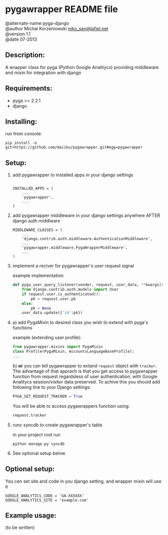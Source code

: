 # pygawrapper README file

@alternate-name pyga-django  
@author Michal Korzeniowski <mko_san@lafiel.net>  
@version 1.1  
@date 07-2013  


Description:
------------
A wrapper class for pyga (Python Google Analitycs) providing middleware and mixin for integration with django


Requirements:
-------------
* pyga >= 2.2.1  
* django


Installing:
-----------

run from console:
```
pip install -e git+https://github.com/maiiku/pygawrapper.git#egg=pygawrapper
```

Setup:
------
1. add pygawrapper to installed apps in your django settings
    ```

    INSTALLED_APPS = (
        ...
        'pygawrapper',
        ...
    )
    ```
  
2. add pygawrapper middleware in your django settings anywhere AFTER django auth middlware
    ```
    MIDDLEWARE_CLASSES = (
        ...
        'django.contrib.auth.middleware.AuthenticationMiddleware',
        ...
        'pygawrapper.middleware.PygaWrapperMiddleware',
        ...
    )
    ```
3. implement a reciver for pygawrapper's user request signal

    example implementation
    ```python
    def pyga_user_query_listener(sender, request, user_data, **kwargs):
        from django.contrib.auth.models import User
        if request.user.is_authenticated():
            pk = request.user.pk
        else:
            pk = None
        user_data.update({'id':pk})
    ```


4. a) add PygaMixin to desired class you wish to extend with pyga's functions  

    example (extending user profile):    
    
    ```python
    from pygawrapper.mixins import PygaMixin
    class Profile(PygaMixin, AccountsLanguageBaseProfile):
    ...
    ```

    b) **or** you can tell pygawrapper to extand `request` object with `tracker`. 
    The advantage of that apprach is that you get access to pygawrapper function from request regardsless of user authentication, with Google Analitycs session/visitor data preserved. To achive this you should add following line to your Django settings:
    ```python
    PYGA_SET_REQUEST_TRACKER = True
    ```
    You will be able to access pygawrappers function using:
    ```python
    request.tracker
    ```


5. runc syncdb to create pygawrapper's table

    in your project root run
    ```
    python manage.py syncdb
    ```
6. See optional setup below


Optional setup:
---------------

You cen set site and code in you django setting, and wrapper mixin will use it
```
GOOGLE_ANALYTICS_CODE = 'GA-XXXXXX'
GOOGLE_ANALYTICS_SITE = 'example.com'
```

Example usage:
--------------
(to be written)
